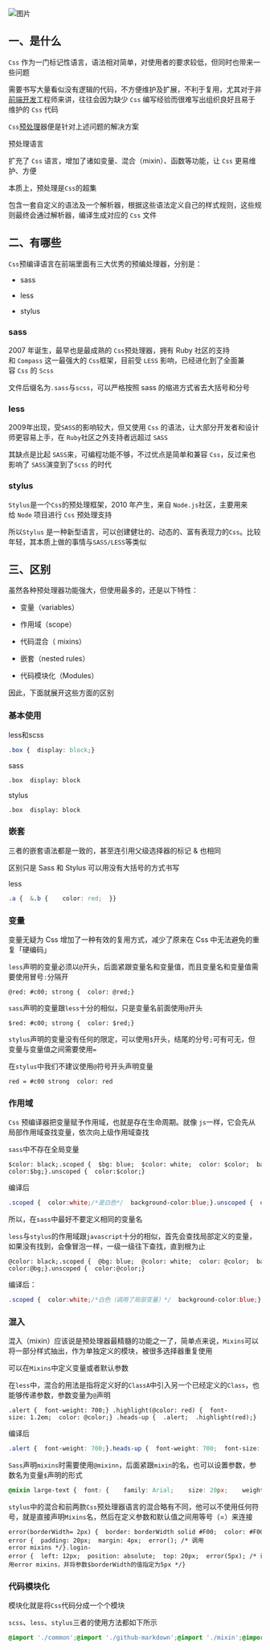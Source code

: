 ![图片](https://img-blog.csdnimg.cn/img_convert/9eab9703dfacc079450aa1b7760d7142.png)

## 一、是什么

`Css` 作为一门标记性语言，语法相对简单，对使用者的要求较低，但同时也带来一些问题

需要书写大量看似没有逻辑的代码，不方便维护及扩展，不利于复用，尤其对于非[前端开发](https://so.csdn.net/so/search?q=%E5%89%8D%E7%AB%AF%E5%BC%80%E5%8F%91&spm=1001.2101.3001.7020)工程师来讲，往往会因为缺少 `Css` 编写经验而很难写出组织良好且易于维护的 `Css` 代码

`Css`[预处理](https://so.csdn.net/so/search?q=%E9%A2%84%E5%A4%84%E7%90%86&spm=1001.2101.3001.7020)器便是针对上述问题的解决方案

预处理语言

扩充了 `Css` 语言，增加了诸如变量、混合（mixin）、函数等功能，让 `Css` 更易维护、方便

本质上，预处理是`Css`的超集

包含一套自定义的语法及一个解析器，根据这些语法定义自己的样式规则，这些规则最终会通过解析器，编译生成对应的 `Css` 文件

## 二、有哪些

`Css`预编译语言在前端里面有三大优秀的预编处理器，分别是：

-   sass
    
-   less
    
-   stylus
    

### sass

2007 年诞生，最早也是最成熟的 `Css`预处理器，拥有 Ruby 社区的支持和 `Compass` 这一最强大的 `Css`框架，目前受 `LESS` 影响，已经进化到了全面兼容 `Css` 的 `Scss`

文件后缀名为`.sass`与`scss`，可以严格按照 sass 的缩进方式省去大括号和分号

### less

2009年出现，受`SASS`的影响较大，但又使用 `Css` 的语法，让大部分开发者和设计师更容易上手，在 `Ruby`社区之外支持者远超过 `SASS`

其缺点是比起 `SASS`来，可编程功能不够，不过优点是简单和兼容 `Css`，反过来也影响了 `SASS`演变到了`Scss` 的时代

### stylus

`Stylus`是一个`Css`的预处理框架，2010 年产生，来自 `Node.js`社区，主要用来给 `Node` 项目进行 `Css` 预处理支持

所以`Stylus` 是一种新型语言，可以创建健壮的、动态的、富有表现力的`Css`。比较年轻，其本质上做的事情与`SASS/LESS`等类似

## 三、区别

虽然各种预处理器功能强大，但使用最多的，还是以下特性：

-   变量（variables）
    
-   作用域（scope）
    
-   代码混合（ mixins）
    
-   嵌套（nested rules）
    
-   代码模块化（Modules）
    

因此，下面就展开这些方面的区别

### 基本使用

less和scss

```css
.box {  display: block;}
```

sass

```cobol
.box  display: block
```

stylus

```cobol
.box  display: block
```

### 嵌套

三者的嵌套语法都是一致的，甚至连引用父级选择器的标记 & 也相同

区别只是 Sass 和 Stylus 可以用没有大括号的方式书写

less

```css
.a {  &.b {    color: red;  }}
```

### 变量

变量无疑为 Css 增加了一种有效的复用方式，减少了原来在 Css 中无法避免的重复「硬编码」

`less`声明的变量必须以`@`开头，后面紧跟变量名和变量值，而且变量名和变量值需要使用冒号`:`分隔开

```less
@red: #c00; strong {  color: @red;}
```

`sass`声明的变量跟`less`十分的相似，只是变量名前面使用`@`开头

```puppet
$red: #c00; strong {  color: $red;}
```

`stylus`声明的变量没有任何的限定，可以使用`$`开头，结尾的分号`;`可有可无，但变量与变量值之间需要使用`=`

在`stylus`中我们不建议使用`@`符号开头声明变量

```cobol
red = #c00 strong  color: red
```

### 作用域

`Css` 预编译器把变量赋予作用域，也就是存在生命周期。就像 `js`一样，它会先从局部作用域查找变量，依次向上级作用域查找

`sass`中不存在全局变量

```puppet
$color: black;.scoped {  $bg: blue;  $color: white;  color: $color;  background-color:$bg;}.unscoped {  color:$color;} 
```

编译后

```css
.scoped {  color:white;/*是白色*/  background-color:blue;}.unscoped {  color:white;/*白色（无全局变量概念）*/} 
```

所以，在`sass`中最好不要定义相同的变量名

`less`与`stylus`的作用域跟`javascript`十分的相似，首先会查找局部定义的变量，如果没有找到，会像冒泡一样，一级一级往下查找，直到根为止

```less
@color: black;.scoped {  @bg: blue;  @color: white;  color: @color;  background-color:@bg;}.unscoped {  color:@color;} 
```

编译后：

```css
.scoped {  color:white;/*白色（调用了局部变量）*/  background-color:blue;}.unscoped {  color:black;/*黑色（调用了全局变量）*/} 
```

### 混入

混入（mixin）应该说是预处理器最精髓的功能之一了，简单点来说，`Mixins`可以将一部分样式抽出，作为单独定义的模块，被很多选择器重复使用

可以在`Mixins`中定义变量或者默认参数

在`less`中，混合的用法是指将定义好的`ClassA`中引入另一个已经定义的`Class`，也能够传递参数，参数变量为`@`声明

```less
.alert {  font-weight: 700;} .highlight(@color: red) {  font-size: 1.2em;  color: @color;} .heads-up {  .alert;  .highlight(red);}
```

编译后

```css
.alert {  font-weight: 700;}.heads-up {  font-weight: 700;  font-size: 1.2em;  color: red;}
```

`Sass`声明`mixins`时需要使用`@mixinn`，后面紧跟`mixin`的名，也可以设置参数，参数名为变量`$`声明的形式

```css
@mixin large-text {  font: {    family: Arial;    size: 20px;    weight: bold;  }  color: #ff0000;} .page-title {  @include large-text;  padding: 4px;  margin-top: 10px;}
```

`stylus`中的混合和前两款`Css`预处理器语言的混合略有不同，他可以不使用任何符号，就是直接声明`Mixins`名，然后在定义参数和默认值之间用等号（=）来连接

```cobol
error(borderWidth= 2px) {  border: borderWidth solid #F00;  color: #F00;}.generic-error {  padding: 20px;  margin: 4px;  error(); /* 调用error mixins */}.login-error {  left: 12px;  position: absolute;  top: 20px;  error(5px); /* 调用error mixins，并将参数$borderWidth的值指定为5px */} 
```

### 代码模块化

模块化就是将`Css`代码分成一个个模块

`scss`、`less`、`stylus`三者的使用方法都如下所示

```scss
@import './common';@import './github-markdown';@import './mixin';@import './variables';
```